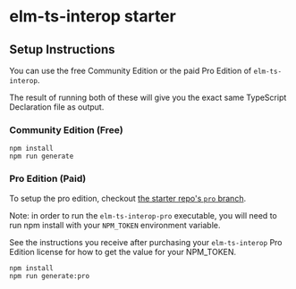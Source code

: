 # elm-ts-interop starter

## Setup Instructions

You can use the free Community Edition or the paid Pro Edition of `elm-ts-interop`.

The result of running both of these will give you the exact same TypeScript Declaration file as output.

### Community Edition (Free)

```shell
npm install
npm run generate
```

### Pro Edition (Paid)

To setup the pro edition, checkout [the starter repo's `pro` branch](https://github.com/dillonkearns/elm-ts-interop-starter/tree/pro).

Note: in order to run the `elm-ts-interop-pro` executable, you will need to run npm install with your `NPM_TOKEN` environment variable.

See the instructions you receive after purchasing your `elm-ts-interop` Pro Edition license for how to get the value for your NPM_TOKEN.

```shell
npm install
npm run generate:pro
```
